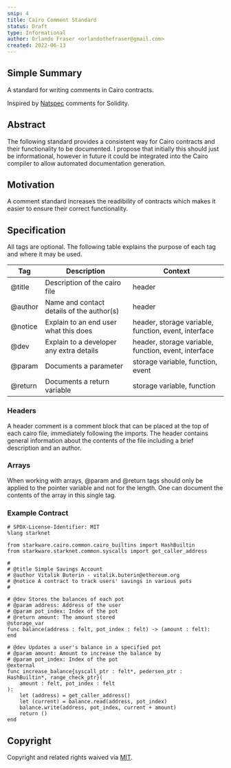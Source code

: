 ```yaml
---
snip: 4
title: Cairo Comment Standard
status: Draft
type: Informational
author: Orlando Fraser <orlandothefraser@gmail.com>
created: 2022-06-13
---
```


## Simple Summary

A standard for writing comments in Cairo contracts.

Inspired by [Natspec](https://docs.soliditylang.org/en/v0.8.14/natspec-format.html) comments for Solidity.

## Abstract

The following standard provides a consistent way for Cairo contracts and their functionality to be documented. I propose that initially this should just be informational, however in future it could be integrated into the Cairo compiler to allow automated documentation generation. 


## Motivation

A comment standard increases the readibility of contracts which makes it easier to ensure their correct functionality. 


## Specification

All tags are optional. The following table explains the purpose of each tag and where it may be used. 

| Tag     | Description                               | Context                                               |
|---------|-------------------------------------------|-------------------------------------------------------|
| @title  | Description of the cairo file             | header                                                |
| @author | Name and contact details of the author(s) | header                                                |
| @notice | Explain to an end user what this does     | header, storage variable, function, event, interface  |
| @dev    | Explain to a developer any extra details  | header, storage variable, function, event, interface  |
| @param  | Documents a parameter                     | storage variable, function, event                     |
| @return | Documents a return variable               | storage variable, function                            |

### Headers 

A header comment is a comment block that can be placed at the top of each cairo file, immediately following the imports. The header contains general information about the contents of the file including a brief description and an author.

### Arrays 

When working with arrays, @param and @return tags should only be applied to the pointer variable and not for the length.  One can document the contents of the array in this single tag. 

### Example Contract
```
# SPDX-License-Identifier: MIT
%lang starknet

from starkware.cairo.common.cairo_builtins import HashBuiltin
from starkware.starknet.common.syscalls import get_caller_address

#
# @title Simple Savings Account
# @author Vitalik Buterin - vitalik.buterin@ethereum.org
# @notice A contract to track users' savings in various pots
#

# @dev Stores the balances of each pot
# @param address: Address of the user
# @param pot_index: Index of the pot
# @return amount: The amount stored
@storage_var
func balance(address : felt, pot_index : felt) -> (amount : felt):
end

# @dev Updates a user's balance in a specified pot
# @param amount: Amount to increase the balance by
# @param pot_index: Index of the pot
@external
func increase_balance{syscall_ptr : felt*, pedersen_ptr : HashBuiltin*, range_check_ptr}(
    amount : felt, pot_index : felt
):
    let (address) = get_caller_address()
    let (current) = balance.read(address, pot_index)
    balance.write(address, pot_index, current + amount)
    return ()
end
```

## Copyright

Copyright and related rights waived via [MIT](../LICENSE).
